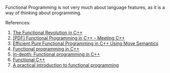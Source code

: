 Functional Programming is not very much about language features, as it is a way of thinking about programming.

References:
1. [The Functional Revolution in C++](https://bartoszmilewski.com/2014/06/09/the-functional-revolution-in-c/)
2. [[PDF] Functional Programming in C++ - Meeting C++](https://meetingcpp.com/tl_files/mcpp/2015/talks/Nicola%20Gigante%20-%20functionalcpp.handout%20-%20Meeting%20C++%202015.pdf)
3. [Efficient Pure Functional Programming in C++ Using Move Semantics](https://blog.knatten.org/2012/11/02/efficient-pure-functional-programming-in-c-using-move-semantics/)
4. [Functional programming in C++](http://blog.madhukaraphatak.com/functional-programming-in-c++/)
5. [In-depth: Functional programming in C++](http://www.gamasutra.com/view/news/169296/Indepth_Functional_programming_in_C.php)
6. [Functional C++](https://functionalcpp.wordpress.com/)
7. [A practical introduction to functional programming](https://maryrosecook.com/blog/post/a-practical-introduction-to-functional-programming)
